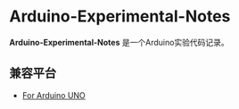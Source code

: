 # Arduino-Experimental-Notes



 **Arduino-Experimental-Notes** 是一个Arduino实验代码记录。

## 兼容平台
* [For Arduino UNO](https://www.arduino.cc)
